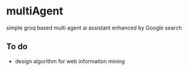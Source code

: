 # multiAgent
simple groq based multi agent ai assistant enhanced by Google search

## To do
- design algorithm for web information mining
